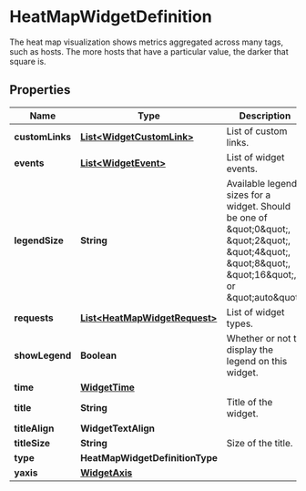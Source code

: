 

# HeatMapWidgetDefinition

The heat map visualization shows metrics aggregated across many tags, such as hosts. The more hosts that have a particular value, the darker that square is.
## Properties

Name | Type | Description | Notes
------------ | ------------- | ------------- | -------------
**customLinks** | [**List&lt;WidgetCustomLink&gt;**](WidgetCustomLink.md) | List of custom links. |  [optional]
**events** | [**List&lt;WidgetEvent&gt;**](WidgetEvent.md) | List of widget events. |  [optional]
**legendSize** | **String** | Available legend sizes for a widget. Should be one of \&quot;0\&quot;, \&quot;2\&quot;, \&quot;4\&quot;, \&quot;8\&quot;, \&quot;16\&quot;, or \&quot;auto\&quot;. |  [optional]
**requests** | [**List&lt;HeatMapWidgetRequest&gt;**](HeatMapWidgetRequest.md) | List of widget types. | 
**showLegend** | **Boolean** | Whether or not to display the legend on this widget. |  [optional]
**time** | [**WidgetTime**](WidgetTime.md) |  |  [optional]
**title** | **String** | Title of the widget. |  [optional]
**titleAlign** | **WidgetTextAlign** |  |  [optional]
**titleSize** | **String** | Size of the title. |  [optional]
**type** | **HeatMapWidgetDefinitionType** |  | 
**yaxis** | [**WidgetAxis**](WidgetAxis.md) |  |  [optional]




